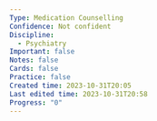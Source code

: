 ```yaml
---
Type: Medication Counselling
Confidence: Not confident
Discipline:
  - Psychiatry
Important: false
Notes: false
Cards: false
Practice: false
Created time: 2023-10-31T20:05
Last edited time: 2023-10-31T20:58
Progress: "0"
---
```


